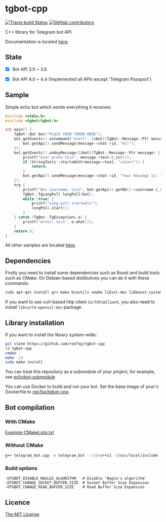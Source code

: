 # tgbot-cpp

[![Travis build Status](https://travis-ci.org/reo7sp/tgbot-cpp.svg?branch=master)](https://travis-ci.org/reo7sp/tgbot-cpp)
[![GitHub contributors](https://img.shields.io/github/contributors/reo7sp/tgbot-cpp.svg)](https://github.com/reo7sp/tgbot-cpp/graphs/contributors)

C++ library for Telegram bot API.

Documentation is located [here](http://reo7sp.github.io/tgbot-cpp).


## State

- [x] Bot API 3.0 ~ 3.6
- [x] Bot API 4.0 ~ 4.4 (Implemented all APIs except 'Telegram Passport')


## Sample

Simple echo bot which sends everything it receives:
```cpp
#include <stdio.h>
#include <tgbot/tgbot.h>

int main() {
    TgBot::Bot bot("PLACE YOUR TOKEN HERE");
    bot.getEvents().onCommand("start", [&bot](TgBot::Message::Ptr message) {
        bot.getApi().sendMessage(message->chat->id, "Hi!");
    });
    bot.getEvents().onAnyMessage([&bot](TgBot::Message::Ptr message) {
        printf("User wrote %s\n", message->text.c_str());
        if (StringTools::startsWith(message->text, "/start")) {
            return;
        }
        bot.getApi().sendMessage(message->chat->id, "Your message is: " + message->text);
    });
    try {
        printf("Bot username: %s\n", bot.getApi().getMe()->username.c_str());
        TgBot::TgLongPoll longPoll(bot);
        while (true) {
            printf("Long poll started\n");
            longPoll.start();
        }
    } catch (TgBot::TgException& e) {
        printf("error: %s\n", e.what());
    }
    return 0;
}
```

All other samples are located [here](samples).


## Dependencies

Firstly you need to install some dependencies such as Boost and build tools such as CMake. On Debian-based distibutives you can do it with these commands:
```sh
sudo apt-get install g++ make binutils cmake libssl-dev libboost-system-dev zlib1g-dev
```
If you want to use curl-based http client `CurlHttpClient`, you also need to install `libcurl4-openssl-dev` package.

## Library installation

If you want to install the library system-wide:
```sh
git clone https://github.com/reo7sp/tgbot-cpp
cd tgbot-cpp
cmake .
make -j4
sudo make install
```

You can treat this repository as a submodule of your project, for example, see [echobot-submodule](samples/echobot-submodule/CMakeLists.txt)

You can use Docker to build and run your bot. Set the base image of your's Dockerfile to [reo7sp/tgbot-cpp](https://hub.docker.com/r/reo7sp/tgbot-cpp/).


## Bot compilation

### With CMake
[Example CMakeLists.txt](samples/echobot/CMakeLists.txt)

### Without CMake
```sh
g++ telegram_bot.cpp -o telegram_bot --std=c++11 -I/usr/local/include -lTgBot -lboost_system -lssl -lcrypto -lpthread
```

### Build options
```
-DTGBOT_DISABLE_NAGLES_ALGORITHM   # Disable 'Nagle's algorithm'
-DTGBOT_CHANGE_SOCKET_BUFFER_SIZE  # Socket Buffer Size Expansion
-DTGBOT_CHANGE_READ_BUFFER_SIZE    # Read Buffer Size Expansion
```


## Licence
[The MIT License](https://github.com/reo7sp/tgbot-cpp/blob/master/LICENSE).
